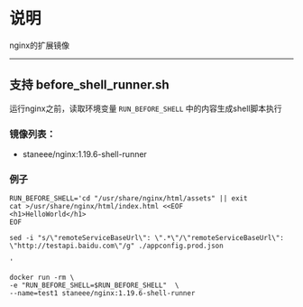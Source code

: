 # 说明
nginx的扩展镜像



---

## 支持 before_shell_runner.sh
运行nginx之前，读取环境变量 `RUN_BEFORE_SHELL` 中的内容生成shell脚本执行


### 镜像列表：
- staneee/nginx:1.19.6-shell-runner

### 例子
```shell
RUN_BEFORE_SHELL='cd "/usr/share/nginx/html/assets" || exit
cat >/usr/share/nginx/html/index.html <<EOF
<h1>HelloWorld</h1>
EOF

sed -i "s/\"remoteServiceBaseUrl\": \".*\"/\"remoteServiceBaseUrl\": \"http://testapi.baidu.com\"/g" ./appconfig.prod.json

'

docker run -rm \
-e "RUN_BEFORE_SHELL=$RUN_BEFORE_SHELL"  \
--name=test1 staneee/nginx:1.19.6-shell-runner
```